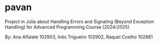 # pavan

Project in Julia about Handling Errors and Signaling (Beyond Exception Handling) for Advanced Programming Course (2024/2025)

By: Ana Alfaiate 102903, Inês Trigueiro 102902, Raquel Coelho 102881
